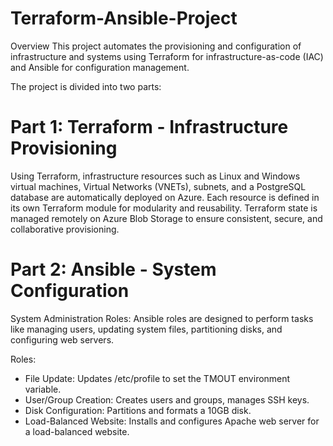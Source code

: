 # Terraform-Ansible-Project

Overview
This project automates the provisioning and configuration of infrastructure and systems using Terraform for infrastructure-as-code (IAC) and Ansible for configuration management.

The project is divided into two parts:

# Part 1: Terraform - Infrastructure Provisioning

Using Terraform, infrastructure resources such as Linux and Windows virtual machines, Virtual Networks (VNETs), subnets, and a PostgreSQL database are automatically deployed on Azure. Each resource is defined in its own Terraform module for modularity and reusability. Terraform state is managed remotely on Azure Blob Storage to ensure consistent, secure, and collaborative provisioning.



# Part 2: Ansible - System Configuration

System Administration Roles: Ansible roles are designed to perform tasks like managing users, updating system files, partitioning disks, and configuring web servers.

Roles:
- File Update: Updates /etc/profile to set the TMOUT environment variable.
- User/Group Creation: Creates users and groups, manages SSH keys.
- Disk Configuration: Partitions and formats a 10GB disk.
- Load-Balanced Website: Installs and configures Apache web server for a load-balanced website.
